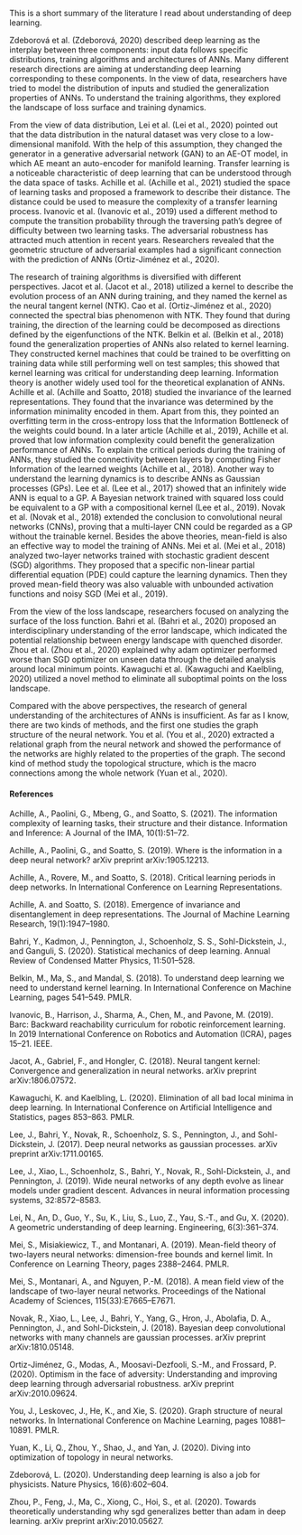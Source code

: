This is a short summary of the literature I read about understanding of deep learning.

Zdeborová et al. (Zdeborová, 2020) described deep learning as the interplay between three components:
input data follows specific distributions, training algorithms and architectures of ANNs. Many different
research directions are aiming at understanding deep learning corresponding to these components. In
the view of data, researchers have tried to model the distribution of inputs and studied the generalization
properties of ANNs. To understand the training algorithms, they explored the landscape of loss surface and
training dynamics.

From the view of data distribution, Lei et al. (Lei et al., 2020) pointed out that the data distribution in
the natural dataset was very close to a low-dimensional manifold. With the help of this assumption, they
changed the generator in a generative adversarial network (GAN) to an AE-OT model, in which AE meant
an auto-encoder for manifold learning. Transfer learning is a noticeable characteristic of deep learning that
can be understood through the data space of tasks. Achille et al. (Achille et al., 2021) studied the space of
learning tasks and proposed a framework to describe their distance. The distance could be used to measure
the complexity of a transfer learning process. Ivanovic et al. (Ivanovic et al., 2019) used a different method
to compute the transition probability through the traversing path’s degree of difficulty between two learning
tasks. The adversarial robustness has attracted much attention in recent years. Researchers revealed that
the geometric structure of adversarial examples had a significant connection with the prediction of ANNs
(Ortiz-Jiménez et al., 2020).

The research of training algorithms is diversified with different perspectives. Jacot et al. (Jacot et al.,
2018) utilized a kernel to describe the evolution process of an ANN during training, and they named the
kernel as the neural tangent kernel (NTK). Cao et al. (Ortiz-Jiménez et al., 2020) connected the spectral bias
phenomenon with NTK. They found that during training, the direction of the learning could be decomposed
as directions defined by the eigenfunctions of the NTK. Belkin et al. (Belkin et al., 2018) found the
generalization properties of ANNs also related to kernel learning. They constructed kernel machines that
could be trained to be overfitting on training data while still performing well on test samples; this showed
that kernel learning was critical for understanding deep learning. Information theory is another widely
used tool for the theoretical explanation of ANNs. Achille et al. (Achille and Soatto, 2018) studied the
invariance of the learned representations. They found that the invariance was determined by the information
minimality encoded in them. Apart from this, they pointed an overfitting term in the cross-entropy loss that
the Information Bottleneck of the weights could bound. In a later article (Achille et al., 2019), Achille et al. proved that low information complexity could benefit the generalization performance of ANNs. To explain
the critical periods during the training of ANNs, they studied the connectivity between layers by computing
Fisher Information of the learned weights (Achille et al., 2018). Another way to understand the learning
dynamics is to describe ANNs as Gaussian processes (GPs). Lee et al. (Lee et al., 2017) showed that an
infinitely wide ANN is equal to a GP. A Bayesian network trained with squared loss could be equivalent to a
GP with a compositional kernel (Lee et al., 2019). Novak et al. (Novak et al., 2018) extended the conclusion
to convolutional neural networks (CNNs), proving that a multi-layer CNN could be regarded as a GP without
the trainable kernel. Besides the above theories, mean-field is also an effective way to model the training of
ANNs. Mei et al. (Mei et al., 2018) analyzed two-layer networks trained with stochastic gradient descent
(SGD) algorithms. They proposed that a specific non-linear partial differential equation (PDE) could capture
the learning dynamics. Then they proved mean-field theory was also valuable with unbounded activation
functions and noisy SGD (Mei et al., 2019).

From the view of the loss landscape, researchers focused on analyzing the surface of the loss function.
Bahri et al. (Bahri et al., 2020) proposed an interdisciplinary understanding of the error landscape, which
indicated the potential relationship between energy landscape with quenched disorder. Zhou et al. (Zhou
et al., 2020) explained why adam optimizer performed worse than SGD optimizer on unseen data through
the detailed analysis around local minimum points. Kawaguchi et al. (Kawaguchi and Kaelbling, 2020)
utilized a novel method to eliminate all suboptimal points on the loss landscape.

Compared with the above perspectives, the research of general understanding of the architectures of
ANNs is insufficient. As far as I know, there are two kinds of methods, and the first one studies the graph
structure of the neural network. You et al. (You et al., 2020) extracted a relational graph from the neural
network and showed the performance of the networks are highly related to the properties of the graph. The
second kind of method study the topological structure, which is the macro connections among the whole
network (Yuan et al., 2020).

#### References

Achille, A., Paolini, G., Mbeng, G., and Soatto, S. (2021). The information complexity of learning tasks, their structure and their
distance. Information and Inference: A Journal of the IMA, 10(1):51–72.

Achille, A., Paolini, G., and Soatto, S. (2019). Where is the information in a deep neural network? arXiv preprint arXiv:1905.12213.

Achille, A., Rovere, M., and Soatto, S. (2018). Critical learning periods in deep networks. In International Conference on Learning
Representations.

Achille, A. and Soatto, S. (2018). Emergence of invariance and disentanglement in deep representations. The Journal of Machine
Learning Research, 19(1):1947–1980.

Bahri, Y., Kadmon, J., Pennington, J., Schoenholz, S. S., Sohl-Dickstein, J., and Ganguli, S. (2020). Statistical mechanics of deep
learning. Annual Review of Condensed Matter Physics, 11:501–528.

Belkin, M., Ma, S., and Mandal, S. (2018). To understand deep learning we need to understand kernel learning. In International
Conference on Machine Learning, pages 541–549. PMLR.

Ivanovic, B., Harrison, J., Sharma, A., Chen, M., and Pavone, M. (2019). Barc: Backward reachability curriculum for robotic
reinforcement learning. In 2019 International Conference on Robotics and Automation (ICRA), pages 15–21. IEEE.

Jacot, A., Gabriel, F., and Hongler, C. (2018). Neural tangent kernel: Convergence and generalization in neural networks. arXiv
preprint arXiv:1806.07572.

Kawaguchi, K. and Kaelbling, L. (2020). Elimination of all bad local minima in deep learning. In International Conference on
Artificial Intelligence and Statistics, pages 853–863. PMLR.

Lee, J., Bahri, Y., Novak, R., Schoenholz, S. S., Pennington, J., and Sohl-Dickstein, J. (2017). Deep neural networks as gaussian
processes. arXiv preprint arXiv:1711.00165.

Lee, J., Xiao, L., Schoenholz, S., Bahri, Y., Novak, R., Sohl-Dickstein, J., and Pennington, J. (2019). Wide neural networks of any
depth evolve as linear models under gradient descent. Advances in neural information processing systems, 32:8572–8583.

Lei, N., An, D., Guo, Y., Su, K., Liu, S., Luo, Z., Yau, S.-T., and Gu, X. (2020). A geometric understanding of deep learning.
Engineering, 6(3):361–374.

Mei, S., Misiakiewicz, T., and Montanari, A. (2019). Mean-field theory of two-layers neural networks: dimension-free bounds and
kernel limit. In Conference on Learning Theory, pages 2388–2464. PMLR.

Mei, S., Montanari, A., and Nguyen, P.-M. (2018). A mean field view of the landscape of two-layer neural networks. Proceedings
of the National Academy of Sciences, 115(33):E7665–E7671.

Novak, R., Xiao, L., Lee, J., Bahri, Y., Yang, G., Hron, J., Abolafia, D. A., Pennington, J., and Sohl-Dickstein, J. (2018). Bayesian
deep convolutional networks with many channels are gaussian processes. arXiv preprint arXiv:1810.05148.

Ortiz-Jiménez, G., Modas, A., Moosavi-Dezfooli, S.-M., and Frossard, P. (2020). Optimism in the face of adversity: Understanding
and improving deep learning through adversarial robustness. arXiv preprint arXiv:2010.09624.

You, J., Leskovec, J., He, K., and Xie, S. (2020). Graph structure of neural networks. In International Conference on Machine
Learning, pages 10881–10891. PMLR.

Yuan, K., Li, Q., Zhou, Y., Shao, J., and Yan, J. (2020). Diving into optimization of topology in neural networks.

Zdeborová, L. (2020). Understanding deep learning is also a job for physicists. Nature Physics, 16(6):602–604.

Zhou, P., Feng, J., Ma, C., Xiong, C., Hoi, S., et al. (2020). Towards theoretically understanding why sgd generalizes better than
adam in deep learning. arXiv preprint arXiv:2010.05627.